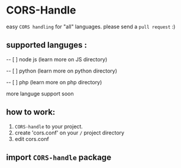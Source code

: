 # CORS-Handle
easy `CORS handling` for "all" languages. please send a `pull request` :)

## supported languges :
-- [ ] node js (learn more on JS directory)

-- [ ] python (learn more on python directory)

-- [ ] php (learn more on php directory)

more languge support soon

## how to work:

1. `CORS-handle` to your project.
2. create 'cors.conf' on your `/` project directory
3. edit cors.conf


## import `CORS-handle` package
